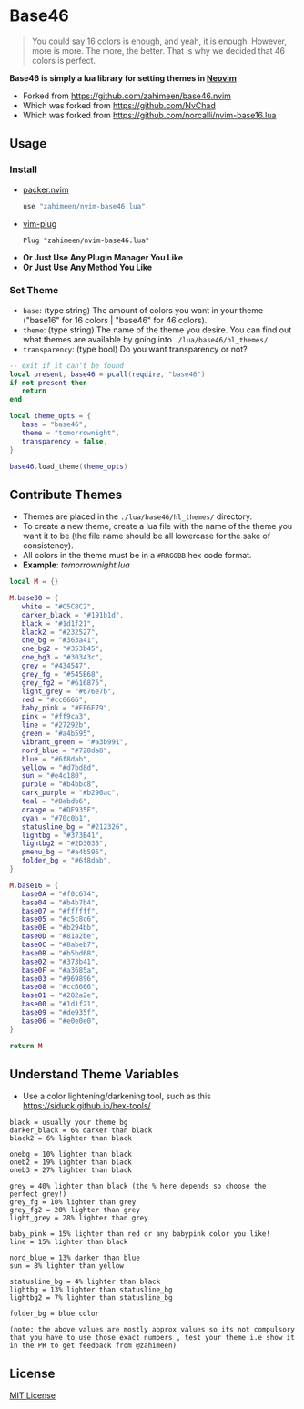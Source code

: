 # Base46

> You could say 16 colors is enough, and yeah, it is enough.
> However, more is more.
> The more, the better.
> That is why we decided that 46 colors is perfect.

**Base46 is simply a lua library for setting themes in [Neovim](https://github.com/neovim/neovim)**

- Forked from https://github.com/zahimeen/base46.nvim
- Which was forked from https://github.com/NvChad
- Which was forked from https://github.com/norcalli/nvim-base16.lua

## Usage

### Install

- [packer.nvim](https://github.com/wbthomason/packer.nvim)
  ```lua
  use "zahimeen/nvim-base46.lua"
  ```
- [vim-plug](https://github.com/junegunn/vim-plug)
  ```vim
  Plug "zahimeen/nvim-base46.lua"
  ```
- **Or Just Use Any Plugin Manager You Like**
- **Or Just Use Any Method You Like**

### Set Theme

- `base`: (type string) The amount of colors you want in your theme ("base16" for 16 colors | "base46" for 46 colors).
- `theme`: (type string) The name of the theme you desire. You can find out what themes are available by going into `./lua/base46/hl_themes/`.
- `transparency`: (type bool) Do you want transparency or not?
 
```lua
-- exit if it can't be found
local present, base46 = pcall(require, "base46")
if not present then
   return
end

local theme_opts = {
   base = "base46",
   theme = "tomorrownight",
   transparency = false,
}

base46.load_theme(theme_opts)
```

## Contribute Themes

- Themes are placed in the `./lua/base46/hl_themes/` directory.
- To create a new theme, create a lua file with the name of the theme you want it to be (the file name should be all lowercase for the sake of consistency).
- All colors in the theme must be in a `#RRGGBB` hex  code format.
- **Example**: *tomorrownight.lua*

```lua
local M = {}

M.base30 = {
   white = "#C5C8C2",
   darker_black = "#191b1d",
   black = "#1d1f21",
   black2 = "#232527",
   one_bg = "#363a41",
   one_bg2 = "#353b45",
   one_bg3 = "#30343c",
   grey = "#434547",
   grey_fg = "#545B68",
   grey_fg2 = "#616875",
   light_grey = "#676e7b",
   red = "#cc6666",
   baby_pink = "#FF6E79",
   pink = "#ff9ca3",
   line = "#27292b",
   green = "#a4b595",
   vibrant_green = "#a3b991",
   nord_blue = "#728da8",
   blue = "#6f8dab",
   yellow = "#d7bd8d",
   sun = "#e4c180",
   purple = "#b4bbc8",
   dark_purple = "#b290ac",
   teal = "#8abdb6",
   orange = "#DE935F",
   cyan = "#70c0b1",
   statusline_bg = "#212326",
   lightbg = "#373B41",
   lightbg2 = "#2D3035",
   pmenu_bg = "#a4b595",
   folder_bg = "#6f8dab",
}

M.base16 = {
   base0A = "#f0c674",
   base04 = "#b4b7b4",
   base07 = "#ffffff",
   base05 = "#c5c8c6",
   base0E = "#b294bb",
   base0D = "#81a2be",
   base0C = "#8abeb7",
   base0B = "#b5bd68",
   base02 = "#373b41",
   base0F = "#a3685a",
   base03 = "#969896",
   base08 = "#cc6666",
   base01 = "#282a2e",
   base00 = "#1d1f21",
   base09 = "#de935f",
   base06 = "#e0e0e0",
}

return M
```

## Understand Theme Variables

- Use a color lightening/darkening tool, such as this https://siduck.github.io/hex-tools/

```
black = usually your theme bg 
darker_black = 6% darker than black
black2 = 6% lighter than black

onebg = 10% lighter than black
oneb2 = 19% lighter than black
oneb3 = 27% lighter than black

grey = 40% lighter than black (the % here depends so choose the perfect grey!)
grey_fg = 10% lighter than grey
grey_fg2 = 20% lighter than grey
light_grey = 28% lighter than grey

baby_pink = 15% lighter than red or any babypink color you like!
line = 15% lighter than black 

nord_blue = 13% darker than blue 
sun = 8% lighter than yellow

statusline_bg = 4% lighter than black
lightbg = 13% lighter than statusline_bg
lightbg2 = 7% lighter than statusline_bg

folder_bg = blue color

(note: the above values are mostly approx values so its not compulsory that you have to use those exact numbers , test your theme i.e show it in the PR to get feedback from @zahimeen)
```

## License

[MIT License](./LICENSE.md)
